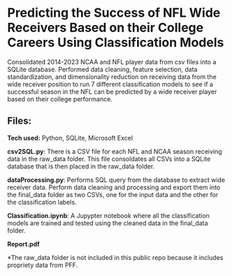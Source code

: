 # Predicting the Success of NFL Wide Receivers Based on their College Careers Using Classification Models
Consolidated 2014-2023 NCAA and NFL player data from csv files into a SQLite database. Performed data cleaning, feature selection, data standardization, and dimensionality reduction on receiving data from the wide receiver position to run 7 different classification models to see if a successful season in the NFL can be predicted by a wide receiver player based on their college performance.

## Files:

**Tech used:** Python, SQLite, Microsoft Excel

**csv2SQL.py**: There is a CSV file for each NFL and NCAA season receiving data in the raw_data folder. This file consoldates all CSVs into a SQLite database that is then placed in the raw_data folder.

**dataProcessing.py**: Performs SQL query from the database to extract wide receiver data. Perform data cleaning and processing and export them into the final_data folder as two CSVs, one for the input data and the other for the classification labels.

**Classification.ipynb**: A Jupypter notebook where all the classification models are trained and tested using the cleaned data in the final_data folder.

**Report.pdf**

*The raw_data folder is not included in this public repo because it includes propriety data from PFF.

